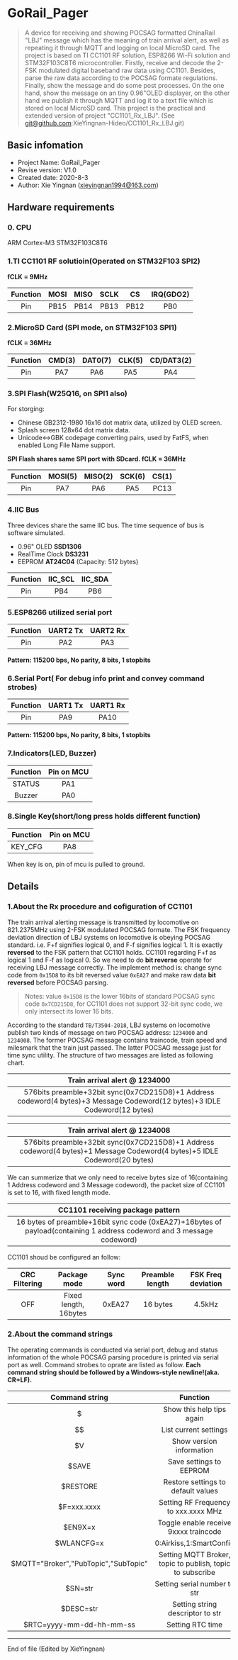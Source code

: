 # GoRail_Pager
> A device for receiving and showing POCSAG formatted ChinaRail "LBJ" message which has the meaning of train arrival alert, as well as repeating it through MQTT and logging on local MicroSD card. The project is based on TI CC1101 RF solution, ESP8266 Wi-Fi solution and STM32F103C8T6 microcontroller. Firstly, receive and decode the 2-FSK modulated digital baseband raw data using CC1101. Besides, parse the raw data according to the POCSAG formate regulations. Finally, show the message and do some post processes. On the one hand, show the message on an tiny 0.96"OLED displayer, on the other hand we publish it through MQTT and log it to a text file which is stored on local MicroSD card. This project is the practical and extended version of project "CC1101_Rx_LBJ".
(See git@github.com:XieYingnan-Hideo/CC1101_Rx_LBJ.git)

## Basic infomation
- Project Name: GoRail_Pager
- Revise version: V1.0
- Created date: 2020-8-3
- Author: Xie Yingnan (xieyingnan1994@163.com)

## Hardware requirements
### 0. CPU
ARM Cortex-M3 STM32F103C8T6
### 1.TI CC1101 RF solutioin(Operated on STM32F103 SPI2)
**fCLK = 9MHz**

| Function | MOSI   | MISO    |SCLK    | CS         | IRQ(GDO2) |
| :------: | :----: | :-----: | :----: | :--------: | :--------:|
| Pin      |  PB15   | PB14   | PB13   | PB12       | PB0       |

### 2.MicroSD Card (SPI mode, on STM32F103 SPI1)
**fCLK = 36MHz**

| Function | CMD(3) | DAT0(7) | CLK(5) | CD/DAT3(2) |
| :------: | :----: | :-----: | :----: | :--------: |
| Pin      |  PA7   | PA6     | PA5    | PA4        |

### 3.SPI Flash(W25Q16, on SPI1 also)
For storging:
- Chinese GB2312-1980 16x16 dot matrix data, utilized by OLED screen.
- Splash screen 128x64 dot matrix data.
- Unicode<->GBK codepage converting pairs, used by FatFS, when
enabled Long File Name support.

**SPI Flash shares same SPI port with SDcard. fCLK = 36MHz**

| Function | MOSI(5) | MISO(2) | SCK(6) | CS(1) |
| :------: | :-----: | :-----: | :----: | :---: |
| Pin      |  PA7    | PA6     | PA5    | PC13  |

### 4.IIC Bus
Three devices share the same IIC bus. The time sequence of bus is software simulated.
- 0.96" OLED **SSD1306**
- RealTime Clock **DS3231**
- EEPROM **AT24C04** (Capacity: 512 bytes)

|  Function |IIC_SCL |  IIC_SDA  |
| :-------: | :-----: | :--------: |
| Pin       | PB4     | PB6       |

### 5.ESP8266 utilized serial port

|  Function |UART2 Tx |  UART2 Rx  |
| :-------: | :-----: | :--------: |
| Pin       | PA2     | PA3       |

**Pattern: 115200 bps, No parity, 8 bits, 1 stopbits**
### 6.Serial Port( For debug info print and convey command strobes)
|  Function |UART1 Tx |  UART1 Rx  |
| :-------: | :-----: | :--------: |
| Pin       | PA9     | PA10       |

**Pattern: 115200 bps, No parity, 8 bits, 1 stopbits**
### 7.Indicators(LED, Buzzer)

|  Function | Pin on MCU  |
| :------------: | :------------: |
| STATUS | PA1  |
| Buzzer | PA0  |
### 8.Single Key(short/long press holds different function)

|  Function | Pin on MCU  |
| :------------: | :------------: |
| KEY_CFG | PA8  |
When key is on, pin of mcu is pulled to ground.
## Details
### 1.About the Rx procedure and cofiguration of CC1101
The train arrival alerting message is transmitted by locomotive on 821.2375MHz using 2-FSK modulated POCSAG formate. The FSK frequency deviation direction of LBJ systems on locomotive is obeying POCSAG standard. i.e. F+f signifies logical 0, and F-f signifies logical 1. It is exactly **reversed** to the FSK pattern that CC1101 holds. CC1101 regarding F+f as logical 1 and F-f as logical 0. So we need to do **bit reverse** operate for receiving LBJ message correctly. The implement method is: change sync code from `0x15D8` to its bit reversed value `0xEA27` and make raw data **bit reversed** before POCSAG parsing.
> Notes: value `0x15D8` is the lower 16bits of standard POCSAG sync code `0x7CD215D8`, for CC1101 does not support 32-bit sync code, we only intersect its lower 16 bits.

According to the standard `TB/T3504-2018`, LBJ systems on locomotive publish two kinds of message on two POCSAG address: `1234000` and `1234008`. The former POCSAG message contains traincode, train speed and milesmark that the train just passed. The latter POCSAG message just for time sync utility. The structure of two messages are listed as following chart.

| Train arrival alert @ 1234000  |
| :------------: |
| 576bits preamble+32bit sync(0x7CD215D8)+1 Address codeword(4 bytes)+3 Message Codeword(12 bytes)+3 IDLE Codeword(12 bytes) |

| Train arrival alert @ 1234008  |
| :------------: |
| 576bits preamble+32bit sync(0x7CD215D8)+1 Address codeword(4 bytes)+1 Message Codeword(4 bytes)+5 IDLE Codeword(20 bytes) |

We can summerize that we only need to receive bytes size of 16(containing 1 Address codeword and 3 Message codeword), the packet size of CC1101 is set to 16, with fixed length mode.

| CC1101 receiving package pattern  |
| :------------: |
| 16 bytes of preamble+16bit sync code (0xEA27)+16bytes of payload(containing 1 address codeword and 3 message codeword) |

CC1101 shoud be configured an follow:

|  CRC Filtering | Package mode  |  Sync word |  Preamble length |  FSK Freq deviation |
| :------------: | :------------: | :------------: | :------------: | :------------: |
|  OFF |  Fixed length, 16bytes |  0xEA27 | 16 bytes  |  4.5kHz |

### 2.About the command strings
The operating commands is conducted via serial port, debug and status information of the whole POCSAG parsing procedure is printed via serial port as well. Command strobes to oprate are listed as follow.
**Each command string should be followed by a Windows-style newline!(aka. CR+LF).**

|Command string|Function |
| :-------: | :-----: |
|$| Show this help tips again |
|$$| List current settings |
|$V| Show version information |
|$SAVE| Save settings to EEPROM |
|$RESTORE| Restore settings to default values|
|$F=xxx.xxxx| Setting RF Frequency to xxx.xxxx MHz |
|$EN9X=x| Toggle enable receive 9xxxx traincode|
|$WLANCFG=x| 0:Airkiss,1:SmartConfig|
|$MQTT="Broker","PubTopic","SubTopic"|Setting MQTT Broker, topic to publish, topic to subscribe|
|$SN=str| Setting serial number to str |
|$DESC=str| Setting string descriptor to str |
|$RTC=yyyy-mm-dd-hh-mm-ss| Setting RTC time|

------------

End of file (Edited by XieYingnan)



